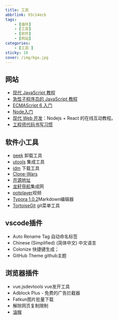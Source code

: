 ```yaml
---
title: 工具
abbrlink: 93c14ecb
tags:
    - [插件]
    - [工具]
    - [软件]
    - [网站]
categories:
    - [工具 ]
sticky: 10
cover: /img/bga.jpg
---
```

<p id="hitokotoText"></p>
<p id="hitokotoFrom"></p>

## 网站

- [现代 JavaScript 教程](https://zh.javascript.info/)
- [急性子程序员的 JavaScript 教程](https://exploringjs.com/impatient-js/index.html)
- [ECMAScript 6 入门](https://es6.ruanyifeng.com/)
- [Node入门](https://www.nodebeginner.org/index-zh-cn.html)
- [现代 Web 开发](https://fullstackopen.com/en)：Nodejs + React 的在线互动教程。
- [工程师代码书写习惯](http://alloyteam.github.io/CodeGuide/)

<!-- more -->

## 软件小工具
- [geek](https://geekuninstaller.com/download) 卸载工具
- [utools](http://www.u.tools/) 集成工具
- [idm](https://www.423down.com/575.html) 下载工具
- [Clone-Wars](https://github.com/GorvGoyl/Clone-Wars)
- [开源地址](https://github.com/Z4nzu/hackingtool)
- [龙轩导航](http://ilxdh.com/)集成网
- [potplayer](http://potplayer.tv/?lang=zh_CN)视频
- [Typora 1.0.2](https://www.ghxi.com/typora.html)Markdown编辑器
- [TortoiseGit](https://tortoisegit.org/download/) git菜单工具
## vscode插件
- Auto Rename Tag 自动命名标签
- Chinese (Simplified) (简体中文) 中文语言
- Colonize 快捷键生成；
- GitHub Theme github主题
## 浏览器插件
- vue.jsdevtools vue发开工具
- Adblock Plus - 免费的广告拦截器
- Fatkun图片批量下载
- 解除网页复制限制
- [油猴](https://greasyfork.org/zh-CN/)


